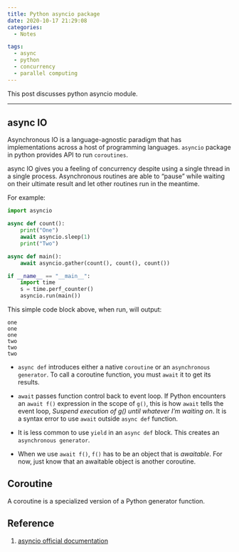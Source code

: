 ```yaml
---
title: Python asyncio package
date: 2020-10-17 21:29:08
categories:
  - Notes

tags:
  - async
  - python
  - concurrency
  - parallel computing
---
```


This post discusses python asyncio module.

---

## async IO

Asynchronous IO is a language-agnostic paradigm that has implementations across a host of programming languages. `asyncio` package in python provides API to run `coroutines`.

async IO gives you a feeling of concurrency despite using a single thread in a single process. Asynchronous routines are able to “pause” while waiting on their ultimate result and let other routines run in the meantime.

For example: 

```python
import asyncio

async def count():
    print("One")
    await asyncio.sleep(1)
    print("Two")

async def main():
    await asyncio.gather(count(), count(), count())

if __name__ == "__main__":
    import time
    s = time.perf_counter()
    asyncio.run(main())
```

This simple code block above, when run, will output: 

```
one
one
one
two
two
two
```

- `async def` introduces either a native `coroutine` or an `asynchronous generator`. To call a coroutine function, you must `await` it to get its results.

- `await` passes function control back to event loop. If Python encounters an `await f()` expression in the scope of `g()`, this is how `await` tells the event loop, *Suspend execution of g() until whatever I’m waiting on*. It is a syntax error to use `await` outside `async def` function.

- It is less common to use `yield` in an `async def` block. This creates an `asynchronous generator`.

- When we use `await f()`, `f()` has to be an object that is *awaitable*. For now, just know that an awaitable object is  another coroutine. 

## Coroutine

A coroutine is a specialized version of a Python generator function. 

## Reference

1. [asyncio official documentation](https://docs.python.org/3/library/asyncio.html)
